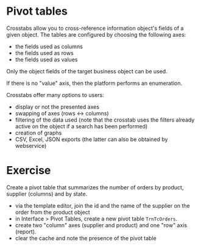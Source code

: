 Pivot tables
====================

Crosstabs allow you to cross-reference information object's fields of a given object. The tables are configured by choosing the following axes:
- the fields used as columns
- the fields used as rows
- the fields used as values

Only the object fields of the target business object can be used.

If there is no "value" axis, then the platform performs an enumeration.

Crosstabs offer many options to users:
- display or not the presented axes
- swapping of axes (rows <-> columns)
- filtering of the data used (note that the crosstab uses the filters already active on the object if a search has been performed)
- creation of graphs
- CSV, Excel, JSON exports (the latter can also be obtained by webservice)

Exercise
====================

Create a pivot table that summarizes the number of orders by product, supplier (columns) and by state.

- via the template editor, join the id and the name of the supplier on the order from the product object
- in Interface > Pivot Tables, create a new pivot table `TrnTcOrders`.
- create two "column" axes (supplier and product) and one "row" axis (report). 
- clear the cache and note the presence of the pivot table